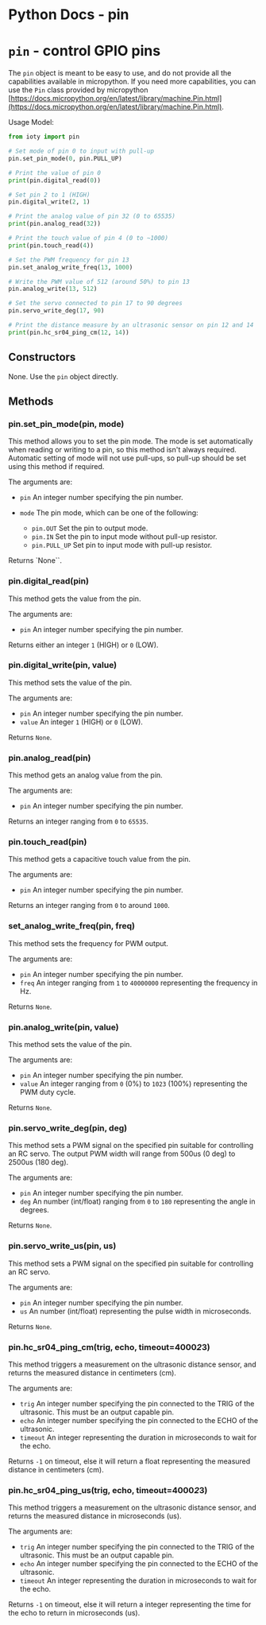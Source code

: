 # Python Docs - pin

# `pin` - control GPIO pins

The `pin` object is meant to be easy to use, and do not provide all the capabilities available in micropython.
If you need more capabilities, you can use the `Pin` class provided by micropython [https://docs.micropython.org/en/latest/library/machine.Pin.html](https://docs.micropython.org/en/latest/library/machine.Pin.html).

Usage Model:

```python
from ioty import pin

# Set mode of pin 0 to input with pull-up
pin.set_pin_mode(0, pin.PULL_UP)

# Print the value of pin 0
print(pin.digital_read(0))

# Set pin 2 to 1 (HIGH)
pin.digital_write(2, 1)

# Print the analog value of pin 32 (0 to 65535)
print(pin.analog_read(32))

# Print the touch value of pin 4 (0 to ~1000)
print(pin.touch_read(4))

# Set the PWM frequency for pin 13
pin.set_analog_write_freq(13, 1000)

# Write the PWM value of 512 (around 50%) to pin 13
pin.analog_write(13, 512)

# Set the servo connected to pin 17 to 90 degrees
pin.servo_write_deg(17, 90)

# Print the distance measure by an ultrasonic sensor on pin 12 and 14
print(pin.hc_sr04_ping_cm(12, 14))
```

## Constructors

None.
Use the `pin` object directly.

## Methods

### pin.set_pin_mode(pin, mode)

This method allows you to set the pin mode.
The mode is set automatically when reading or writing to a pin, so this method isn't always required.
Automatic setting of mode will not use pull-ups, so pull-up should be set using this method if required.

The arguments are:

* `pin` An integer number specifying the pin number.

* `mode` The pin mode, which can be one of the following:
    * `pin.OUT` Set the pin to output mode.
    * `pin.IN` Set the pin to input mode without pull-up resistor.
    * `pin.PULL_UP` Set pin to input mode with pull-up resistor.

Returns `None``.

### pin.digital_read(pin)

This method gets the value from the pin.

The arguments are:

* `pin` An integer number specifying the pin number.

Returns either an integer `1` (HIGH) or `0` (LOW).

### pin.digital_write(pin, value)

This method sets the value of the pin.

The arguments are:

* `pin` An integer number specifying the pin number.
* `value` An integer `1` (HIGH) or `0` (LOW).

Returns `None`.

### pin.analog_read(pin)

This method gets an analog value from the pin.

The arguments are:

* `pin` An integer number specifying the pin number.

Returns an integer ranging from `0` to `65535`.

### pin.touch_read(pin)

This method gets a capacitive touch value from the pin.

The arguments are:

* `pin` An integer number specifying the pin number.

Returns an integer ranging from `0` to around `1000`.

### set_analog_write_freq(pin, freq)

This method sets the frequency for PWM output.

The arguments are:

* `pin` An integer number specifying the pin number.
* `freq` An integer ranging from `1` to `40000000` representing the frequency in Hz.

Returns `None`.

### pin.analog_write(pin, value)

This method sets the value of the pin.

The arguments are:

* `pin` An integer number specifying the pin number.
* `value` An integer ranging from `0` (0%) to `1023` (100%) representing the PWM duty cycle.

Returns `None`.

### pin.servo_write_deg(pin, deg)

This method sets a PWM signal on the specified pin suitable for controlling an RC servo.
The output PWM width will range from 500us (0 deg) to 2500us (180 deg).

The arguments are:

* `pin` An integer number specifying the pin number.
* `deg` An number (int/float) ranging from `0` to `180` representing the angle in degrees.

Returns `None`.

### pin.servo_write_us(pin, us)

This method sets a PWM signal on the specified pin suitable for controlling an RC servo.

The arguments are:

* `pin` An integer number specifying the pin number.
* `us` An number (int/float) representing the pulse width in microseconds.

Returns `None`.

### pin.hc_sr04_ping_cm(trig, echo, timeout=4000*2*3)

This method triggers a measurement on the ultrasonic distance sensor, and returns the measured distance in centimeters (cm).

The arguments are:

* `trig` An integer number specifying the pin connected to the TRIG of the ultrasonic. This must be an output capable pin.
* `echo` An integer number specifying the pin connected to the ECHO of the ultrasonic.
* `timeout` An integer representing the duration in microseconds to wait for the echo.

Returns `-1` on timeout, else it will return a float representing the measured distance in centimeters (cm).

### pin.hc_sr04_ping_us(trig, echo, timeout=4000*2*3)

This method triggers a measurement on the ultrasonic distance sensor, and returns the measured distance in microseconds (us).

The arguments are:

* `trig` An integer number specifying the pin connected to the TRIG of the ultrasonic. This must be an output capable pin.
* `echo` An integer number specifying the pin connected to the ECHO of the ultrasonic.
* `timeout` An integer representing the duration in microseconds to wait for the echo.

Returns `-1` on timeout, else it will return a integer representing the time for the echo to return in microseconds (us).
